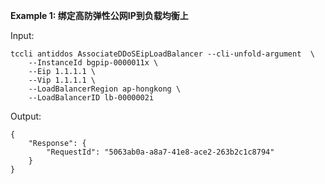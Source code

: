 **Example 1: 绑定高防弹性公网IP到负载均衡上**



Input: 

```
tccli antiddos AssociateDDoSEipLoadBalancer --cli-unfold-argument  \
    --InstanceId bgpip-0000011x \
    --Eip 1.1.1.1 \
    --Vip 1.1.1.1 \
    --LoadBalancerRegion ap-hongkong \
    --LoadBalancerID lb-0000002i
```

Output: 
```
{
    "Response": {
        "RequestId": "5063ab0a-a8a7-41e8-ace2-263b2c1c8794"
    }
}
```

